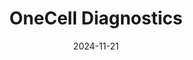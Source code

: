 ---  
layout: startup_page  
title: "OneCell Diagnostics"  
id: "onecelldx.com"  
permalink: "/onecelldiagnosticsonecelldx.com11212024/"  
website: "https://www.onecelldx.com/"  
funding_round: "Series A"  
funding_amount: "$16M"  
investors: "Celesta Capital, Tenacity Ventures, Cedars Sinai, Eragon, Singularity Ventures"  
about: "OneCell Diagnostics is a genomics-based precision oncology company developing cutting-edge technology for liquid biopsy diagnostics. Their cancer screening tests utilize a proprietary Circulating Tumor Cell (CTC) and True-Single-Cell-Multi-omics platform, offering more accessible, actionable, and affordable precision oncology solutions."  
markets: "Genomics, Precision Oncology, Cancer Diagnostics, Biotechnology, Decision/Risk Analysis, Artificial Intelligence & Machine Learning, Life Sciences, Oncology"  
hq: "Cupertino, California, United States"  
founded_year: "2021"  
linkedin: "https://www.linkedin.com/company/onecelldx"  
twitter: "https://twitter.com/onecelldx"  
instagram: ""  
facebook: "https://www.facebook.com/onecelldx"  
crunchbase: "https://www.crunchbase.com/organization/onecell-diagnostics"  
pitchbook: "https://pitchbook.com/profiles/company/568875-52"  

date_display: "21-Nov-2024"  
date: "2024-11-21"

# SEO Optimization  
meta_title: "OneCell Diagnostics - Series A Funding ($16M)"  
meta_description: "OneCell Diagnostics, OneCell Diagnostics is a genomics-based precision oncology company developing cutting-edge technology for liquid biopsy diagnostics. Their cancer scre..."  
meta_keywords: "OneCell Diagnostics, Genomics, Precision Oncology, Cancer Diagnostics, Biotechnology, Decision/Risk Analysis, Artificial Intelligence & Machine Learning, Life Sciences, Oncology, Series A funding"  
canonical_url: "https://startup.projectstartups.com/onecelldiagnosticsonecelldx.com11212024/"  
---